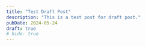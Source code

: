 ```yaml
---
title: "Test Draft Post"
description: "This is a test post for draft post."
pubDate: 2024-05-24
draft: true
# hide: true
---
```


